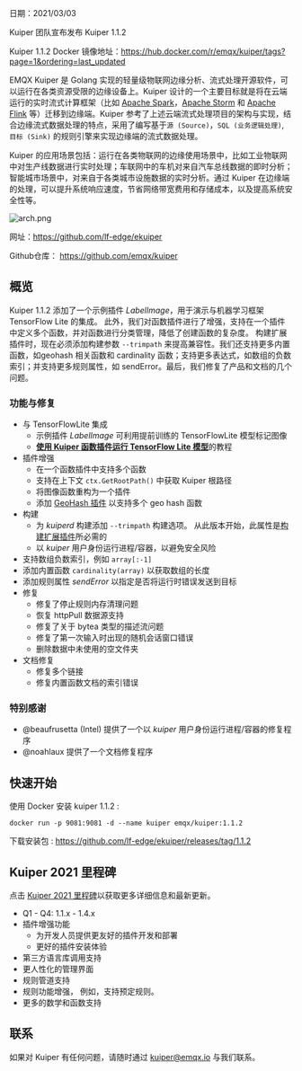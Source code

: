 日期：2021/03/03

Kuiper 团队宣布发布 Kuiper 1.1.2

Kuiper 1.1.2 Docker 镜像地址：https://hub.docker.com/r/emqx/kuiper/tags?page=1&ordering=last_updated

EMQX Kuiper 是 Golang 实现的轻量级物联网边缘分析、流式处理开源软件，可以运行在各类资源受限的边缘设备上。Kuiper 设计的一个主要目标就是将在云端运行的实时流式计算框架（比如 [Apache Spark](https://spark.apache.org/)，[Apache Storm](https://storm.apache.org/) 和 [Apache Flink](https://flink.apache.org/) 等）迁移到边缘端。Kuiper 参考了上述云端流式处理项目的架构与实现，结合边缘流式数据处理的特点，采用了编写基于`源 (Source)`，`SQL (业务逻辑处理)`, `目标 (Sink)` 的规则引擎来实现边缘端的流式数据处理。

Kuiper 的应用场景包括：运行在各类物联网的边缘使用场景中，比如工业物联网中对生产线数据进行实时处理；车联网中的车机对来自汽车总线数据的即时分析；智能城市场景中，对来自于各类城市设施数据的实时分析。通过 Kuiper 在边缘端的处理，可以提升系统响应速度，节省网络带宽费用和存储成本，以及提高系统安全性等。

![arch.png](https://assets.emqx.com/images/61f22139415d4ce161972a7de1c5b0f2.png)

网址：https://github.com/lf-edge/ekuiper

Github仓库： https://github.com/emqx/kuiper

## 概览

Kuiper 1.1.2 添加了一个示例插件 *LabelImage*，用于演示与机器学习框架 TensorFlow Lite 的集成。 此外，我们对函数插件进行了增强，支持在一个插件中定义多个函数，并对函数进行分类管理，降低了创建函数的复杂度。 构建扩展插件时，现在必须添加构建参数 `--trimpath` 来提高兼容性。我们还支持更多内置函数，如geohash 相关函数和 cardinality 函数；支持更多表达式，如数组的负数索引；并支持更多规则属性，如 sendError。最后，我们修复了产品和文档的几个问题。

### 功能与修复

- 与 TensorFlowLite 集成
  - 示例插件 *LabelImage* 可利用提前训练的 TensorFlowLite 模型标记图像
  - [**使用 Kuiper 函数插件运行 TensorFlow Lite 模型**](https://github.com/lf-edge/ekuiper/blob/master/docs/en_US/plugins/functions/tensorflow_lite_tutorial.md)的教程
- 插件增强
  - 在一个函数插件中支持多个函数
  - 支持在上下文 `ctx.GetRootPath()` 中获取 Kuiper 根路径
  - 将图像函数重构为一个插件
  - 添加 [GeoHash 插件](https://github.com/lf-edge/ekuiper/blob/master/docs/en_US/plugins/functions/functions.md#geohash-plugin) 以支持多个 geo hash 函数
- 构建
  - 为 *kuiperd* 构建添加 `--trimpath` 构建选项。 从此版本开始，此属性是[构建扩展插件](https://github.com/lf-edge/ekuiper/blob/master/docs/en_US/extension/overview.md#setup-the-plugin-developing-environment)所必需的
  - 以 *kuiper* 用户身份运行进程/容器，以避免安全风险
- 支持数组负数索引，例如 `array[:-1]`
- 添加内置函数  `cardinality(array)` 以获取数组的长度
- 添加规则属性 *sendError*  以指定是否将运行时错误发送到目标
- 修复
  - 修复了停止规则内存清理问题
  - 恢复 httpPull 数据源支持
  - 修复了关于 bytea 类型的描述流问题
  - 修复了第一次输入时出现的随机会话窗口错误
  - 删除数据中未使用的空文件夹
- 文档修复
  - 修复多个链接
  - 修复内置函数文档的索引错误

### 特别感谢

- @beaufrusetta (Intel) 提供了一个以 *kuiper* 用户身份运行进程/容器的修复程序
- @noahlaux 提供了一个文档修复程序


## 快速开始

使用 Docker 安装 kuiper 1.1.2  :

```shell
docker run -p 9081:9081 -d --name kuiper emqx/kuiper:1.1.2
```

下载安装包 : https://github.com/lf-edge/ekuiper/releases/tag/1.1.2

## Kuiper 2021 里程碑

点击 [Kuiper 2021 里程碑](https://github.com/lf-edge/ekuiper/projects/10)以获取更多详细信息和最新更新。

- Q1 - Q4: 1.1.x - 1.4.x
- 插件增强功能
  - 为开发人员提供更友好的插件开发和部署
  - 更好的插件安装体验
- 第三方语言库调用支持
- 更人性化的管理界面
- 规则管道支持
- 规则功能增强， 例如，支持预定规则。
- 更多的数学和函数支持

## 联系

如果对 Kuiper 有任何问题，请随时通过 kuiper@emqx.io 与我们联系。
